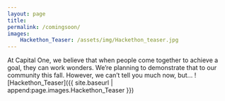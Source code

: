 ```yaml
---
layout: page
title:
permalink: /comingsoon/
images:
    Hackethon_Teaser: /assets/img/Hackethon_teaser.jpg
---
```


At Capital One, we believe that when people come together to achieve a goal, they can work wonders. We’re planning to demonstrate that to our community this fall. However, we can’t tell you much now, but...
![Hackethon_Teaser]({{ site.baseurl | append:page.images.Hackethon_Teaser }})